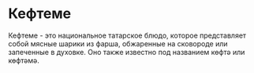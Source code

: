 # Кефтеме

Кефтеме - это национальное татарское блюдо, которое представляет собой мясные шарики из фарша, обжаренные на сковороде или запеченные в духовке. Оно также известно под названием көфтә или көфтәмә.
